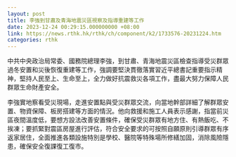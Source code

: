 ```yaml
---
layout: post
title: 李強到甘肅及青海地震災區視察及指導重建等工作
date: 2023-12-24 00:29:15.000000000 +08:00
link: https://news.rthk.hk/rthk/ch/component/k2/1733576-20231224.htm
categories: rthk
---
```


中共中央政治局常委、國務院總理李強，到甘肅、青海地震災區檢查指導受災群眾過冬安置和災後恢復重建等工作，強調要堅決貫徹落實習近平總書記重要指示精神，堅持人民至上、生命至上，全力做好抗震救災各項工作，盡最大努力保障人民群眾生命財產安全。

李強實地察看受災現場，走進安置點與受災群眾交流，向當地幹部詳細了解群眾安置、物資保障、板房搭建等方面的情況。他向救援和施工人員表示感謝，指當前災區夜間溫度低，要想方設法改善安置條件，確保受災群眾有地方住、有熱飯吃、不挨凍；要抓緊對震區房屋進行評估，符合安全要求的可按照自願原則引導群眾有序返家居住，全面推進各類設施特別是學校、醫院等特殊場所修繕加固，消除風險隱患，確保安全復課復工復市。
